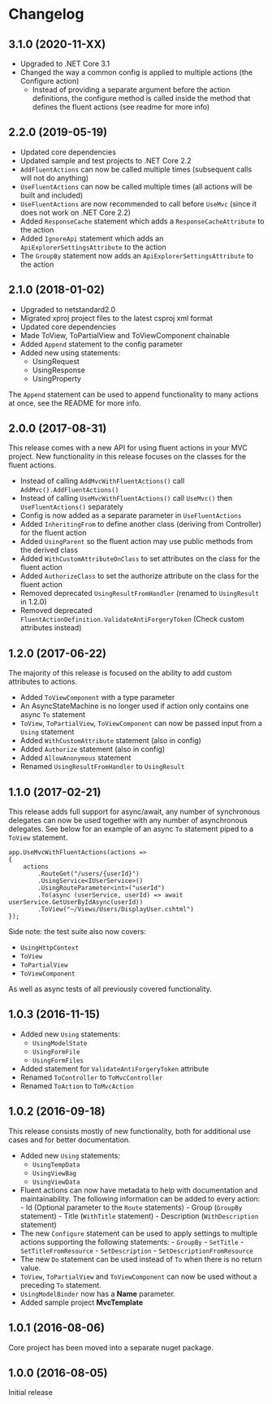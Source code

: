 # Changelog

## 3.1.0 (2020-11-XX)

- Upgraded to .NET Core 3.1
- Changed the way a common config is applied to multiple actions (the Configure action)
  - Instead of providing a separate argument before the action definitions, the configure method is called inside the method that defines the fluent actions (see readme for more info)

## 2.2.0 (2019-05-19)

- Updated core dependencies
- Updated sample and test projects to .NET Core 2.2
- `AddFluentActions` can now be called multiple times (subsequent calls will not do anything)
- `UseFluentActions` can now be called multiple times (all actions will be built and included)
- `UseFluentActions` are now recommended to call before `UseMvc` (since it does not work on .NET Core 2.2)
- Added `ResponseCache` statement which adds a `ResponseCacheAttribute` to the action
- Added `IgnoreApi` statement which adds an `ApiExplorerSettingsAttribute` to the action
- The `GroupBy` statement now adds an `ApiExplorerSettingsAttribute` to the action

## 2.1.0 (2018-01-02)

- Upgraded to netstandard2.0
- Migrated xproj project files to the latest csproj xml format
- Updated core dependencies
- Made ToView, ToPartialView and ToViewComponent chainable
- Added `Append` statement to the config parameter
- Added new using statements:
  - UsingRequest
  - UsingResponse
  - UsingProperty

The `Append` statement can be used to append functionality to many actions at once, see the README for more info.

## 2.0.0 (2017-08-31)

This release comes with a new API for using fluent actions in your MVC project. New functionality in this release
focuses on the classes for the fluent actions.

- Instead of calling `AddMvcWithFluentActions()` call `AddMvc().AddFluentActions()`
- Instead of calling `UseMvcWithFluentActions()` call `UseMvc()` then `UseFluentActions()` separately
- Config is now added as a separate parameter in `UseFluentActions`
- Added `InheritingFrom` to define another class (deriving from Controller) for the fluent action
- Added `UsingParent` so the fluent action may use public methods from the derived class
- Added `WithCustomAttributeOnClass` to set attributes on the class for the fluent action
- Added `AuthorizeClass` to set the authorize attribute on the class for the fluent action
- Removed deprecated `UsingResultFromHandler` (renamed to `UsingResult` in 1.2.0)
- Removed deprecated `FluentActionDefinition.ValidateAntiForgeryToken` (Check custom attributes instead)

## 1.2.0 (2017-06-22)

The majority of this release is focused on the ability to add custom attributes to actions.

- Added `ToViewComponent` with a type parameter
- An AsyncStateMachine is no longer used if action only contains one async `To` statement
- `ToView`, `ToPartialView`, `ToViewComponent` can now be passed input from a `Using` statement
- Added `WithCustomAttribute` statement (also in config)
- Added `Authorize` statement (also in config)
- Added `AllowAnonymous` statement
- Renamed `UsingResultFromHandler` to `UsingResult`

## 1.1.0 (2017-02-21)

This release adds full support for async/await, any number of synchronous delegates can now be used together
with any number of asynchronous delegates. See below for an example of an async `To` statement piped to a
`ToView` statement.

```
app.UseMvcWithFluentActions(actions =>
{
    actions
        .RouteGet("/users/{userId}")
        .UsingService<IUserService>()
        .UsingRouteParameter<int>("userId")
        .To(async (userService, userId) => await userService.GetUserByIdAsync(userId))
        .ToView("~/Views/Users/DisplayUser.cshtml")
});
```

Side note: the test suite also now covers:

- `UsingHttpContext`
- `ToView`
- `ToPartialView`
- `ToViewComponent`

As well as async tests of all previously covered functionality.

## 1.0.3 (2016-11-15)

- Added new `Using` statements:
  - `UsingModelState`
  - `UsingFormFile`
  - `UsingFormFiles`
- Added statement for `ValidateAntiForgeryToken` attribute
- Renamed `ToController` to `ToMvcController`
- Renamed `ToAction` to `ToMvcAction`

## 1.0.2 (2016-09-18)

This release consists mostly of new functionality, both for additional use cases
and for better documentation.

- Added new `Using` statements:
  - `UsingTempData`
  - `UsingViewBag`
  - `UsingViewData`
- Fluent actions can now have metadata to help with documentation and maintainability.
  The following information can be added to every action: - Id (Optional parameter to the `Route` statements) - Group (`GroupBy` statement) - Title (`WithTitle` statement) - Description (`WithDescription` statement)
- The new `Configure` statement can be used to apply settings to multiple actions supporting
  the following statements: - `GroupBy` - `SetTitle` - `SetTitleFromResource` - `SetDescription` - `SetDescriptionFromResource`
- The new `Do` statement can be used instead of `To` when there is no return value.
- `ToView`, `ToPartialView` and `ToViewComponent` can now be used without a preceding `To`
  statement.
- `UsingModelBinder` now has a **Name** parameter.
- Added sample project **MvcTemplate**

## 1.0.1 (2016-08-06)

Core project has been moved into a separate nuget package.

## 1.0.0 (2016-08-05)

Initial release
